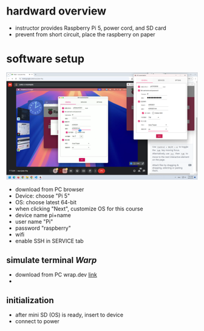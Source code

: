 # hardward overview
- instructor provides Raspberry Pi 5, power cord, and SD card
- prevent from short circuit, place the raspberry on paper


# software setup
![setup](202503221401.png)
- download from PC browser
- Device: choose "Pi 5"
- OS: choose latest 64-bit
- when clicking "Next", customize OS for this course
- device name pi+name
- user name "Pi"
- password "raspberry"
- wifi
- enable SSH in SERVICE tab

## simulate terminal *Warp*
- download from PC wrap.dev [link](https://www.warp.dev/)
- 

## initialization
- after mini SD (OS) is ready, insert to device
- connect to power

